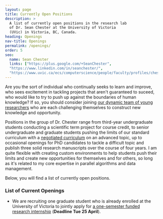 ```yaml
---
layout: page
title: Currently Open Positions
description: >
  A list of currently open positions in the research lab
  of Dr. Sean Chester at the University of Victoria
  (UVic) in Victoria, BC, Canada. 
heading: Openings
nav-title: Openings
permalink: /openings/
order: 5
seo:
  name: Sean Chester
  links: ["https://plus.google.com/+SeanChester",
  "https://www.linkedin.com/in/seanchester/",
  "https://www.uvic.ca/ecs/computerscience/people/faculty/profiles/chester-sean.php"]
---
```



Are you the sort of individual who continually seeks to learn and improve,
who sees excitement in tackling projects that aren't guaranteed to suceed,
who would like to try to push up against the boundaries of human knowledge? 
If so, you should consider joining [our dynamic team of young researchers](students/)
who are each challenging themselves to construct new knowledge and opportunity.

Positions in the group of Dr. Chester range from third-year undergraduate students conducting a scientific term project for course credit,
to senior undergraduate and graduate students pushing the limits of our standard curriculum with a [negotiated curriculum](http://repository.londonmet.ac.uk/5176/) on an advanced topic,
up to occasional openings for PhD candidates to tackle a difficult topic and publish three solid research manuscripts over the course of four years.
I am quite flexible with creating custom environments to help students push their limits and create new opportunities for themselves and for others, so long as it's related to my core expertise in parallel algorithms and data management.

Below, you will find a list of currently open positions.



### List of Current Openings

 * We are recruiting one graduate student who is already enrolled at the University of Victoria to jointly apply for [a one-semester funded research internship](research-intern-fall-2023) (**Deadline Tue 25 April**).
